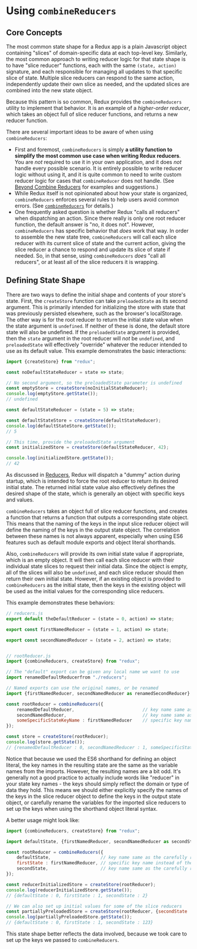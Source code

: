 # Using `combineReducers`

## Core Concepts


The most common state shape for a Redux app is a plain Javascript object containing "slices" of domain-specific data at each top-level key.  Similarly, the most common approach to writing reducer logic for that state shape is to have "slice reducer" functions, each with the same `(state, action)` signature, and each responsible for managing all updates to that specific slice of state.  Multiple slice reducers can respond to the same action, independently update their own slice as needed, and the updated slices are combined into the new state object.

Because this pattern is so common, Redux provides the `combineReducers` utility to implement that behavior.  It is an example of a _higher-order reducer_, which takes an object full of slice reducer functions, and returns a new reducer function.

There are several important ideas to be aware of when using `combineReducers`:

- First and foremost, `combineReducers` is simply **a utility function to simplify the most common use case when writing Redux reducers**.  You are *not* required to use it in your own application, and it does *not* handle every possible scenario.  It is entirely possible to write reducer logic without using it, and it is quite common to need to write custom reducer logic for cases that `combineReducer` does not handle.  (See [Beyond Combine Reducers](./05-BeyondCombineReducers.md) for examples and suggestions.)  
- While Redux itself is not opinionated about how your state is organized, `combineReducers` enforces several rules to help users avoid common errors.  (See [`combineReducers`](../../api/combineReducers.md) for details.)
- One frequently asked question is whether Redux "calls all reducers" when dispatching an action.  Since there really is only one root reducer function, the default answer is "no, it does not".  However, `combineReducers` has specific behavior that _does_ work that way.  In order to assemble the new state tree, `combineReducers` will call each slice reducer with its current slice of state and the current action, giving the slice reducer a chance to respond and update its slice of state if needed.  So, in that sense, using `combineReducers` _does_ "call all reducers", or at least all of the slice reducers it is wrapping.


## Defining State Shape

There are two ways to define the initial shape and contents of your store's state.  First, the `createStore` function can take `preloadedState` as its second argument.  This is primarily intended for initializing the store with state that was previously persisted elsewhere, such as the browser's localStorage.  The other way is for the root reducer to return the initial state value when the state argument is `undefined`.  If neither of these is done, the default store state will also be undefined.  If the `preloadedState` argument is provided, then the `state` argument in the root reducer will _not_ be `undefined`, and `preloadedState` will effectively "override" whatever the reducer intended to use as its default value.  This example demonstrates the basic interactions:

```js
import {createStore} from "redux";

const noDefaultStateReducer = state => state;

// No second argument, so the preloadedState parameter is undefined
const emptyStore = createStore(noInitialStateReducer);
console.log(emptyStore.getState());
// undefined

const defaultStateReducer = (state = 5) => state;

const defaultStateStore = createStore(defaultStateReducer);
console.log(defaultStateStore.getState());
// 5

// This time, provide the preloadedState argument
const initializedStore = createStore(defaultStateReducer, 42);

console.log(initializedStore.getState());
// 42

```

As discussed in [Reducers](../../basics/Reducers.md), Redux will dispatch a "dummy" action during startup, which is intended to force the root reducer to return its desired initial state.  The returned initial state value also effectively defines the desired shape of the state, which is generally an object with specific keys and values.


`combineReducers` takes an object full of slice reducer functions, and creates a function that returns a function that outputs a corresponding state object.  This means that the naming of the keys in the input slice reducer object will define the naming of the keys in the output state object.  The correlation between these names is not always apparent, especially when using ES6 features such as default module exports and object literal shorthands.

Also, `combineReducers` will provide its own initial state value if appropriate, which is an empty object.  It will then call each slice reducer with their individual state slices to request their initial data.  Since the object is empty, all of the slices will also be `undefined`, and each slice reducer should then return their own initial state.  However, if an existing object is provided to `combineReducers` as the initial state, then the keys in the existing object will be used as the initial values for the corresponding slice reducers.

This example demonstrates these behaviors:

```js
// reducers.js
export default theDefaultReducer = (state = 0, action) => state;

export const firstNamedReducer = (state = 1, action) => state;

export const secondNamedReducer = (state = 2, action) => state;


// rootReducer.js
import {combineReducers, createStore} from "redux";

// The "default" export can be given any local name we want to use
import renamedDefaultReducerfrom "./reducers";

// Named exports can use the original names, or be renamed
import {firstNamedReducer, secondNamedReducer as renamedSecondReducer} from "./reducers"; 

const rootReducer = combineReducers({
    renamedDefaultReducer,                          // key name same as the variable name
    secondNamedReducer,                             // key name same as the variable name
    someSpecificStateKeyName : firstNamedReducer    // specific key name instead of the variable name
});

const store = createStore(rootReducer);
console.log(store.getState());
// {renamedDefaultReducer : 0, secondNamedReducer : 1, someSpecificStateKeyName : 2}
```

Notice that because we used the ES6 shorthand for defining an object literal, the key names in the resulting state are the same as the variable names from the imports.  However, the resulting names are a bit odd.  It's generally not a good practice to actually include words like "reducer" in your state key names - the keys should simply reflect the domain or type of data they hold.  This means we should either explicitly specify the names of the keys in the slice reducer object to define the keys in the output state object, or carefully rename the variables for the imported slice reducers to set up the keys when using the shorthand object literal syntax.

A better usage might look like:

```js
import {combineReducers, createStore} from "redux";

import defaultState, {firstNamedReducer, secondNamedReducer as secondState} from "./reducers";

const rootReducer = combineReducers({
    defaultState,                   // key name same as the carefully renamed default export
    firstState : firstNamedReducer, // specific key name instead of the variable name
    secondState,                    // key name same as the carefully renamed named export
});

const reducerInitializedStore = createStore(rootReducer);
console.log(reducerInitializedStore.getState());
// {defaultState : 0, firstState : 1, secondState : 2}

// We can also set up initial values for some of the slice reducers
const partiallyPreloadedStore = createStore(rootReducer, {secondState : 123});
console.log(partiallyPreloadedStore.getState());
// {defaultState : 0, firstState : 1, secondState : 123}
```

This state shape better reflects the data involved, because we took care to set up the keys we passed to `combineReducers`.


